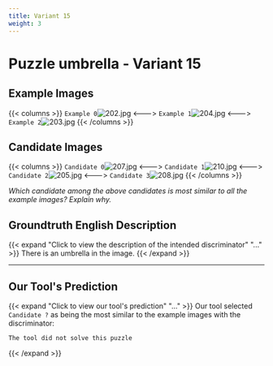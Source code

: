 ```yaml
---
title: Variant 15
weight: 3
---
```


# Puzzle umbrella - Variant 15

## Example Images
{{< columns >}}
`Example 0`![202.jpg](/natscene-data/images/202.jpg)
<--->
`Example 1`![204.jpg](/natscene-data/images/204.jpg)
<--->
`Example 2`![203.jpg](/natscene-data/images/203.jpg)
{{< /columns >}}

## Candidate Images
{{< columns >}}
`Candidate 0`![207.jpg](/natscene-data/images/207.jpg)
<--->
`Candidate 1`![210.jpg](/natscene-data/images/210.jpg)
<--->
`Candidate 2`![205.jpg](/natscene-data/images/205.jpg)
<--->
`Candidate 3`![208.jpg](/natscene-data/images/208.jpg)
{{< /columns >}}

*Which candidate among the above candidates is most similar to all the example images? Explain why.*

## Groundtruth English Description

{{< expand "Click to view the description of the intended discriminator" "..." >}}
There is an umbrella in the image.
{{< /expand >}}

---



## Our Tool's Prediction

{{< expand "Click to view our tool's prediction" "..." >}}
Our tool selected `Candidate ?` as being the most similar to the example images with the discriminator:
```plaintext
The tool did not solve this puzzle
```
{{< /expand >}}
